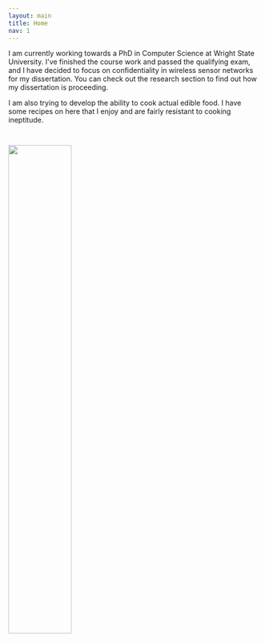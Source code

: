 ```yaml
---
layout: main
title: Home
nav: 1
---
```

I am currently working towards a PhD in Computer Science at Wright State
University. I've finished the course work and passed the qualifying exam, and I
have decided to focus on confidentiality in wireless sensor networks for my
dissertation. You can check out the research section  to find out how my
dissertation is proceeding.

I am also trying to develop the ability to cook actual edible food. I have
some recipes on here that I enjoy and are fairly resistant to cooking
ineptitude.

<img src="{{ site.baseurl }}/images/6-cube_graph.svg"
	class="img-responsive" style="width:50%;margin:2em auto;">
